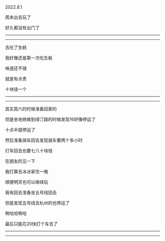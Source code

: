 2022.8.1

周末出去玩了

好久都没有出门了

-------

------------

去吃了生蚝

我好像还是第一次吃生蚝

味道还不错

就是有点贵

十块钱一个

------

-------

其实周六的时候准备回家的

但是坐地铁做到绿汀路的时候发现16好像停运了

十点半就停运了

然后准备骑车回去发现骑车要两个多小时

打车回去也要七八十块钱

在朋友的见一下

我打算去冰冰家住一晚

顺便明天也可以继续玩

我有回去准备坐五号线回去

但是发现五号线去杭州的也停运了

啊哈哈啊哈

最后只能花20快打个车去了

---------

----------------

